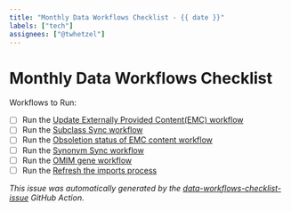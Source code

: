 ```yaml
---
title: "Monthly Data Workflows Checklist - {{ date }}"
labels: ["tech"]
assignees: ["@twhetzel"]
---
```

# Monthly Data Workflows Checklist

Workflows to Run:

- [ ] Run the [Update Externally Provided Content(EMC) workflow](https://github.com/monarch-initiative/mondo/actions/workflows/external_content.yaml)
- [ ] Run the [Subclass Sync workflow](https://github.com/monarch-initiative/mondo/actions/workflows/subclass.yaml)
- [ ] Run the [Obsoletion status of EMC content workflow](https://github.com/monarch-initiative/mondo/actions/workflows/obsoletes.yaml)
- [ ] Run the [Synonym Sync workflow](https://github.com/monarch-initiative/mondo/actions/workflows/synonyms.yaml)
- [ ] Run the [OMIM gene workflow](https://github.com/monarch-initiative/mondo/actions/workflows/omim-genes.yaml)
- [ ] Run the [Refresh the imports process](https://mondo.readthedocs.io/en/latest/editors-guide/import-terms-for-logical-axioms/)

_This issue was automatically generated by the [data-workflows-checklist-issue](https://github.com/monarch-initiative/mondo-ingest/blob/main/.github/workflows/data-workflows-checklist-issue.yaml) GitHub Action._